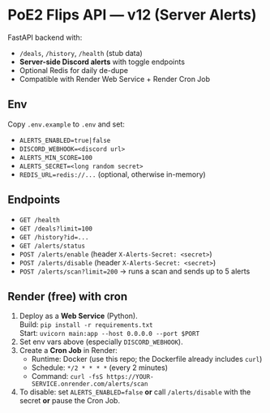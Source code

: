 # PoE2 Flips API — v12 (Server Alerts)

FastAPI backend with:
- `/deals`, `/history`, `/health` (stub data)
- **Server-side Discord alerts** with toggle endpoints
- Optional Redis for daily de-dupe
- Compatible with Render Web Service + Render Cron Job

## Env
Copy `.env.example` to `.env` and set:
- `ALERTS_ENABLED=true|false`
- `DISCORD_WEBHOOK=<discord url>`
- `ALERTS_MIN_SCORE=100`
- `ALERTS_SECRET=<long random secret>`
- `REDIS_URL=redis://...` (optional, otherwise in-memory)

## Endpoints
- `GET /health`
- `GET /deals?limit=100`
- `GET /history?id=...`
- `GET /alerts/status`
- `POST /alerts/enable` (header `X-Alerts-Secret: <secret>`)
- `POST /alerts/disable` (header `X-Alerts-Secret: <secret>`)
- `POST /alerts/scan?limit=200`  → runs a scan and sends up to 5 alerts

## Render (free) with cron
1) Deploy as a **Web Service** (Python).  
   Build: `pip install -r requirements.txt`  
   Start: `uvicorn main:app --host 0.0.0.0 --port $PORT`
2) Set env vars above (especially `DISCORD_WEBHOOK`).
3) Create a **Cron Job** in Render:
   - Runtime: Docker (use this repo; the Dockerfile already includes `curl`)
   - Schedule: `*/2 * * * *` (every 2 minutes)
   - Command: `curl -fsS https://YOUR-SERVICE.onrender.com/alerts/scan`
4) To disable: set `ALERTS_ENABLED=false` **or** call `/alerts/disable` with the secret **or** pause the Cron Job.

